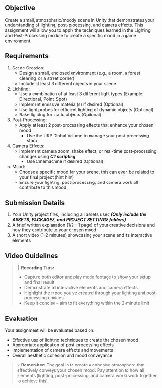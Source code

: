 ## Objective

Create a small, atmospheric/moody scene in Unity that demonstrates your understanding of lighting, post-processing, and camera effects. This assignment will allow you to apply the techniques learned in the Lighting and Post-Processing module to create a specific mood in a game environment.

## Requirements

1. Scene Creation:
    - Design a small, enclosed environment (e.g., a room, a forest clearing, or a street corner)
    - Include at least 3 different objects in your scene
2. Lighting:
    - Use a combination of at least 3 different light types (Example: Directional, Point, Spot)
    - Implement emissive material(s) if desired (Optional)
    - Use light probes for efficient lighting of dynamic objects (Optional)
    - Bake lighting for static objects (Optional)
3. Post-Processing:
    - Apply at least 2 post-processing effects that enhance your chosen mood
	    - Use the URP Global Volume to manage your post-processing stack
1. Camera Effects:
    - Implement camera zoom, shake effect, or real-time post-processing changes using ***C# scripting***
	    - Use Cinemachine if desired (Optional)
1. Mood:
    - Choose a specific mood for your scene, this can even be related to your final project (hint hint)
    - Ensure your lighting, post-processing, and camera work all contribute to this mood

## Submission Details
1. Your Unity project files, including all assets used ***(Only include the ASSETS, PACKAGES, and PROJECT SETTINGS folders)***
3. A brief written explanation (1/2 - 1 page) of your creative decisions and how they contribute to your chosen mood
4. A short video (1-2 minutes) showcasing your scene and its interactive elements

## Video Guidelines
> 🎥 **Recording Tips:**
> - Capture both editor and play mode footage to show your setup and final result
> - Demonstrate all interactive elements and camera effects
> - Highlight the mood you've created through your lighting and post-processing choices
> - Keep it concise – aim to fit everything within the 2-minute limit

## Evaluation
Your assignment will be evaluated based on:

- Effective use of lighting techniques to create the chosen mood
- Appropriate application of post-processing effects 
- Implementation of camera effects and movements 
- Overall aesthetic cohesion and mood conveyance

> 💡 **Remember:** The goal is to create a cohesive atmosphere that effectively conveys your chosen mood. Pay attention to how all elements (lighting, post-processing, and camera work) work together to achieve this!